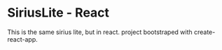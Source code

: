 # SiriusLite - React
This is the same sirius lite, but in react. project bootstraped with create-react-app.